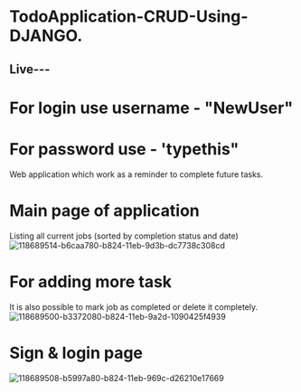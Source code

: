# TodoApplication-CRUD-Using-DJANGO.
## Live---
# For login use username - "NewUser"
# For password use - 'typethis"

Web application which work as a reminder to complete future tasks.
# Main page of application
Listing all current jobs (sorted by completion status and date)
![118689514-b6caa780-b824-11eb-9d3b-dc7738c308cd](https://user-images.githubusercontent.com/57286404/118691606-dfec3780-b826-11eb-8466-b2864326220c.png)


# For adding more task
It is also possible to mark job as completed or delete it completely.
![118689500-b3372080-b824-11eb-9a2d-1090425f4939](https://user-images.githubusercontent.com/57286404/118691652-e9759f80-b826-11eb-8439-a26c92e905c4.png)

# Sign & login page

![118689508-b5997a80-b824-11eb-969c-d26210e17669](https://user-images.githubusercontent.com/57286404/118691688-f1cdda80-b826-11eb-8c4d-7f35a09bf822.png)
